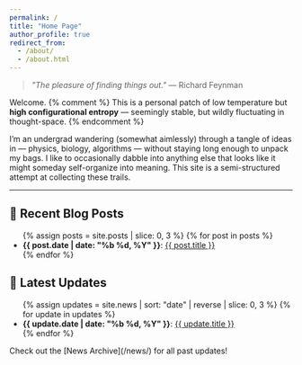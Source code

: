 ```yaml
---
permalink: /
title: "Home Page"
author_profile: true
redirect_from: 
  - /about/
  - /about.html
---
```

>*"The pleasure of finding things out."* — Richard Feynman

Welcome.
{% comment %}
This is a personal patch of low temperature but **high configurational entropy** — seemingly stable, but wildly fluctuating in thought-space.
{% endcomment %}

I’m an undergrad wandering (somewhat aimlessly) through a tangle of ideas in — physics, biology, algorithms — without staying long enough to unpack my bags. I like to occasionally dabble into anything else that looks like it might someday self-organize into meaning. This site is a semi-structured attempt at collecting these trails. 

------

<h2>📝 Recent Blog Posts</h2>
<ul>
  {% assign posts = site.posts | slice: 0, 3 %}
  {% for post in posts %}
    <li>
      <strong>{{ post.date | date: "%b %d, %Y" }}</strong>:
      <a href="{{ post.url }}">{{ post.title }}</a>
    </li>
  {% endfor %}
</ul>


<!---
<h2>📚 Recent Publications</h2>
<ul>
  {% assign publications = site.publications | sort: "date" | reverse | slice: 0, 3 %}
  {% for item in publications %}
    <li>
      <strong>{{ item.date | date: "%Y" }}</strong>: 
      <a href="{{ item.url }}">{{ item.title }}</a>
    </li>
  {% endfor %}
</ul>
--->

<h2>📢 Latest Updates</h2>
<ul>
  {% assign updates = site.news | sort: "date" | reverse | slice: 0, 3 %}
  {% for update in updates %}
    <li>
      <strong>{{ update.date | date: "%b %d, %Y" }}</strong>: 
      <a href="{{ update.url }}">{{ update.title }}</a>
    </li>
  {% endfor %}
</ul>
Check out the [News Archive](/news/) for all past updates!

